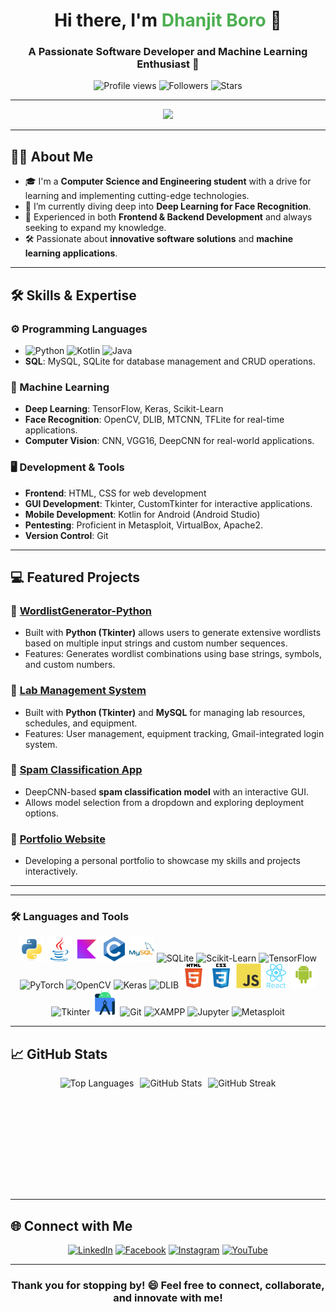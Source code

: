 <h1 align="center">Hi there, I'm <span style="color: #4CAF50;">Dhanjit Boro</span> 👋</h1>
<h3 align="center">A Passionate Software Developer and Machine Learning Enthusiast 🚀</h3>

<p align="center">
  <img src="https://komarev.com/ghpvc/?username=dhanjit97&label=Profile%20views&color=0e75b6&style=flat-square" alt="Profile views" /> 
  <img src="https://img.shields.io/github/followers/dhanjit97?label=Followers" alt="Followers" />
  <img src="https://img.shields.io/github/stars/dhanjit97?label=Stars" alt="Stars" />
</p>

---

<div align="center">
  <img src="https://media.giphy.com/media/qgQUggAC3Pfv687qPC/giphy.gif" width="500px"/>
</div>

---

## 🙋‍♂️ About Me

- 🎓 I'm a **Computer Science and Engineering student** with a drive for learning and implementing cutting-edge technologies.
- 🌱 I’m currently diving deep into **Deep Learning for Face Recognition**.
- 💼 Experienced in both **Frontend & Backend Development** and always seeking to expand my knowledge.
- 🛠️ Passionate about **innovative software solutions** and **machine learning applications**.

---

## 🛠️ Skills & Expertise

### ⚙️ Programming Languages
- ![Python](https://img.shields.io/badge/-Python-000?&logo=Python) ![Kotlin](https://img.shields.io/badge/-Kotlin-000?&logo=Kotlin) ![Java](https://img.shields.io/badge/-Java-000?&logo=Java)
- **SQL**: MySQL, SQLite for database management and CRUD operations.

### 🧠 Machine Learning
- **Deep Learning**: TensorFlow, Keras, Scikit-Learn
- **Face Recognition**: OpenCV, DLIB, MTCNN, TFLite for real-time applications.
- **Computer Vision**: CNN, VGG16, DeepCNN for real-world applications.

### 🖥️ Development & Tools
- **Frontend**: HTML, CSS for web development
- **GUI Development**: Tkinter, CustomTkinter for interactive applications.
- **Mobile Development**: Kotlin for Android (Android Studio)
- **Pentesting**: Proficient in Metasploit, VirtualBox, Apache2.
- **Version Control**: Git

---

## 💻 Featured Projects
### 🔹 [WordlistGenerator-Python](https://github.com/dhanjit97/WordlistGenerator-Python)
  - Built with **Python (Tkinter)** allows users to generate extensive wordlists based on multiple input strings and custom number sequences.
  - Features: Generates wordlist combinations using base strings, symbols, and custom numbers.

### 🔹 [Lab Management System](https://github.com/dhanjit97/lab-management-system-using-python)
  - Built with **Python (Tkinter)** and **MySQL** for managing lab resources, schedules, and equipment.
  - Features: User management, equipment tracking, Gmail-integrated login system.

### 🔹 [Spam Classification App](https://github.com/dhanjit97/Spam-Classification-app)
  - DeepCNN-based **spam classification model** with an interactive GUI.
  - Allows model selection from a dropdown and exploring deployment options.

### 🔹 [Portfolio Website](https://github.com/dhanjit97/WEB-PAGE-WITH-CHATGPT)
  - Developing a personal portfolio to showcase my skills and projects interactively.

---
---
<h3 align="left">🛠️ Languages and Tools</h3>
<p align="center">
  <!-- Programming Languages -->
  <img src="https://raw.githubusercontent.com/devicons/devicon/master/icons/python/python-original.svg" alt="Python" width="40" height="40"/> 
  <img src="https://raw.githubusercontent.com/devicons/devicon/master/icons/java/java-original.svg" alt="Java" width="40" height="40"/> 
  <img src="https://raw.githubusercontent.com/devicons/devicon/master/icons/kotlin/kotlin-original.svg" alt="Kotlin" width="40" height="40"/>
  <img src="https://raw.githubusercontent.com/devicons/devicon/master/icons/c/c-original.svg" alt="C" width="40" height="40"/> 
  <img src="https://raw.githubusercontent.com/devicons/devicon/master/icons/mysql/mysql-original-wordmark.svg" alt="MySQL" width="40" height="40"/>
  <img src="https://upload.wikimedia.org/wikipedia/commons/3/38/SQLite370.svg" alt="SQLite" width="40" height="40"/> 
  
  <!-- Machine Learning / Deep Learning -->
  <img src="https://upload.wikimedia.org/wikipedia/commons/0/05/Scikit_learn_logo_small.svg" alt="Scikit-Learn" width="40" height="40"/> 
  <img src="https://www.vectorlogo.zone/logos/tensorflow/tensorflow-icon.svg" alt="TensorFlow" width="40" height="40"/> 
  <img src="https://www.vectorlogo.zone/logos/pytorch/pytorch-icon.svg" alt="PyTorch" width="40" height="40"/> 
  <img src="https://www.vectorlogo.zone/logos/opencv/opencv-icon.svg" alt="OpenCV" width="40" height="40"/> 
  <img src="https://upload.wikimedia.org/wikipedia/commons/a/ae/Keras_logo.svg" alt="Keras" width="40" height="40"/> 
  <img src="https://upload.wikimedia.org/wikipedia/commons/2/2d/Dlib_logo.png" alt="DLIB" width="40" height="40"/>

  <!-- Web Development -->
  <img src="https://raw.githubusercontent.com/devicons/devicon/master/icons/html5/html5-original-wordmark.svg" alt="HTML" width="40" height="40"/> 
  <img src="https://raw.githubusercontent.com/devicons/devicon/master/icons/css3/css3-original-wordmark.svg" alt="CSS" width="40" height="40"/> 
  <img src="https://raw.githubusercontent.com/devicons/devicon/master/icons/javascript/javascript-original.svg" alt="JavaScript" width="40" height="40"/> 
  <img src="https://raw.githubusercontent.com/devicons/devicon/master/icons/react/react-original-wordmark.svg" alt="React" width="40" height="40"/>

  <!-- Mobile Development -->
  <img src="https://raw.githubusercontent.com/devicons/devicon/master/icons/android/android-original-wordmark.svg" alt="Android" width="40" height="40"/> 
  <img src="https://media.licdn.com/dms/image/v2/D5612AQEZF1Nn7PZGEg/article-cover_image-shrink_423_752/article-cover_image-shrink_423_752/0/1704020315328?e=1736985600&v=beta&t=1XyUp3m2O6qCYub1HkSCplqjWMmdnZ7pXCt2_O2B5Fg" alt="Tkinter" width="40" height="40"/> 
  <img src="https://raw.githubusercontent.com/devicons/devicon/master/icons/androidstudio/androidstudio-original.svg" alt="Android Studio" width="40" height="40"/>
  
  <!-- Additional Tools -->
  <img src="https://www.vectorlogo.zone/logos/git-scm/git-scm-icon.svg" alt="Git" width="40" height="40"/>
  <img src="https://upload.wikimedia.org/wikipedia/commons/0/03/Xampp_logo.svg" alt="XAMPP" width="40" height="40"/>
  <img src="https://upload.wikimedia.org/wikipedia/commons/3/38/Jupyter_logo.svg" alt="Jupyter" width="40" height="40"/>
  <img src="https://media.licdn.com/dms/image/v2/D4D12AQEa_J0dinoDtA/article-cover_image-shrink_720_1280/article-cover_image-shrink_720_1280/0/1721187455024?e=1736985600&v=beta&t=nrYSFepdING3XpziDjjOmlJ9m3tsnV9IoHIs_bVsKLA" alt="Metasploit" width="40" height="40"/>
</p>

---

## 📈 GitHub Stats

<div align="center">
  <div style="display: flex; flex-wrap: wrap; justify-content: center; gap: 10px;">
    <img src="https://github-readme-stats.vercel.app/api/top-langs?username=dhanjit97&show_icons=true&theme=radical&layout=compact" alt="Top Languages" height="180px" />
    <img src="https://github-readme-stats.vercel.app/api?username=dhanjit97&show_icons=true&theme=radical" alt="GitHub Stats" height="180px" />
    <img src="https://github-readme-streak-stats.herokuapp.com/?user=dhanjit97&theme=radical" alt="GitHub Streak" height="180px" />
  </div>
</div>


---

## 🌐 Connect with Me

<p align="center">
  <a href="https://www.linkedin.com/in/dhanjit-boro-073796261" target="_blank"><img src="https://img.icons8.com/color/48/000000/linkedin.png" alt="LinkedIn"/></a>
  <a href="https://www.facebook.com/dhanjit.boro.37051" target="_blank"><img src="https://img.icons8.com/color/48/000000/facebook.png" alt="Facebook"/></a>
  <a href="https://www.instagram.com/silly_90s_kid" target="_blank"><img src="https://img.icons8.com/color/48/000000/instagram-new.png" alt="Instagram"/></a>
  <a href="https://youtube.com/@dhanjitboro1328" target="_blank"><img src="https://img.icons8.com/color/48/000000/youtube-play.png" alt="YouTube"/></a>
</p>

---

<h3 align="center">Thank you for stopping by! 😄 Feel free to connect, collaborate, and innovate with me!</h3>
